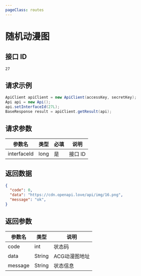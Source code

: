 ```yaml
---
pageClass: routes
---
```


# 随机动漫图 <Badge text="正常" type="tip"/>

## 接口 ID

``` 
27
```

## 请求示例

``` java
ApiClient apiClient = new ApiClient(accessKey, secretKey);
Api api = new Api();
api.setInterfaceId(27L);
BaseResponse result = apiClient.getResult(api);
```

## 请求参数

| 参数名      | 类型 | 必填 | 说明    |
| ----------- | ---- | ---- | ------- |
| interfaceId | long | 是   | 接口 ID |

## 返回数据

``` json
{
  "code": 0,
  "data": "https://cdn.openapi.love/api/img/16.png",
  "message": "ok",
}
```

## 返回参数

| 参数名  | 类型   | 说明          |
| ------- | ------ | ------------- |
| code    | int    | 状态码        |
| data    | String | ACG动漫图地址 |
| message | String | 状态信息      |

<ads></ads>